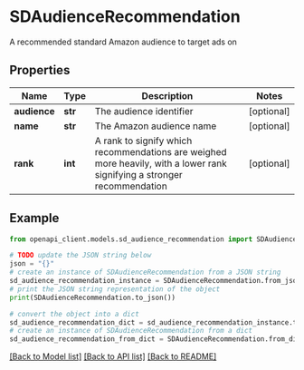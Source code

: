 # SDAudienceRecommendation

A recommended standard Amazon audience to target ads on

## Properties

Name | Type | Description | Notes
------------ | ------------- | ------------- | -------------
**audience** | **str** | The audience identifier | [optional] 
**name** | **str** | The Amazon audience name | [optional] 
**rank** | **int** | A rank to signify which recommendations are weighed more heavily, with a lower rank signifying a stronger recommendation | [optional] 

## Example

```python
from openapi_client.models.sd_audience_recommendation import SDAudienceRecommendation

# TODO update the JSON string below
json = "{}"
# create an instance of SDAudienceRecommendation from a JSON string
sd_audience_recommendation_instance = SDAudienceRecommendation.from_json(json)
# print the JSON string representation of the object
print(SDAudienceRecommendation.to_json())

# convert the object into a dict
sd_audience_recommendation_dict = sd_audience_recommendation_instance.to_dict()
# create an instance of SDAudienceRecommendation from a dict
sd_audience_recommendation_from_dict = SDAudienceRecommendation.from_dict(sd_audience_recommendation_dict)
```
[[Back to Model list]](../README.md#documentation-for-models) [[Back to API list]](../README.md#documentation-for-api-endpoints) [[Back to README]](../README.md)


